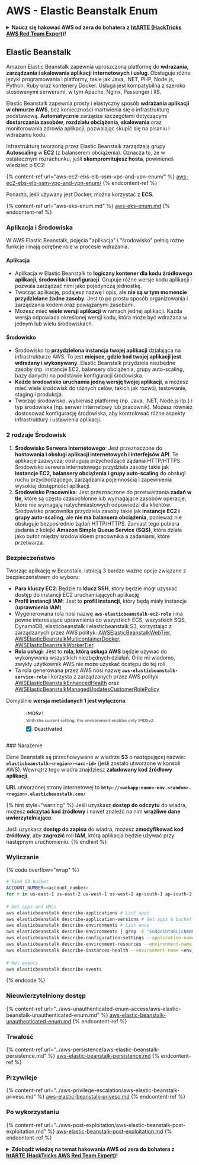 # AWS - Elastic Beanstalk Enum

<details>

<summary><strong>Naucz się hakować AWS od zera do bohatera z</strong> <a href="https://training.hacktricks.xyz/courses/arte"><strong>htARTE (HackTricks AWS Red Team Expert)</strong></a><strong>!</strong></summary>

Inne sposoby wsparcia HackTricks:

* Jeśli chcesz zobaczyć swoją **firmę reklamowaną w HackTricks** lub **pobrać HackTricks w formacie PDF**, sprawdź [**PLANY SUBSKRYPCYJNE**](https://github.com/sponsors/carlospolop)!
* Zdobądź [**oficjalne gadżety PEASS & HackTricks**](https://peass.creator-spring.com)
* Odkryj [**Rodzinę PEASS**](https://opensea.io/collection/the-peass-family), naszą kolekcję ekskluzywnych [**NFT**](https://opensea.io/collection/the-peass-family)
* **Dołącz do** 💬 [**grupy Discord**](https://discord.gg/hRep4RUj7f) lub [**grupy telegramowej**](https://t.me/peass) lub **śledź** nas na **Twitterze** 🐦 [**@hacktricks\_live**](https://twitter.com/hacktricks\_live)**.**
* **Podziel się swoimi sztuczkami hakerskimi, przesyłając PR-y do** [**HackTricks**](https://github.com/carlospolop/hacktricks) i [**HackTricks Cloud**](https://github.com/carlospolop/hacktricks-cloud) github repos.

</details>

## Elastic Beanstalk

Amazon Elastic Beanstalk zapewnia uproszczoną platformę do **wdrażania, zarządzania i skalowania aplikacji internetowych i usług**. Obsługuje różne języki programowania i platformy, takie jak Java, .NET, PHP, Node.js, Python, Ruby oraz kontenery Docker. Usługa jest kompatybilna z szeroko stosowanymi serwerami, w tym Apache, Nginx, Passenger i IIS.

Elastic Beanstalk zapewnia prosty i elastyczny sposób **wdrażania aplikacji w chmurze AWS**, bez konieczności martwienia się o infrastrukturę podstawową. **Automatycznie** zarządza szczegółami dotyczącymi **dostarczania zasobów**, **rozdziału obciążenia**, **skalowania** oraz monitorowania zdrowia aplikacji, pozwalając skupić się na pisaniu i wdrażaniu kodu.

Infrastrukturą tworzoną przez Elastic Beanstalk zarządzają grupy **Autoscaling** w **EC2** (z balanserem obciążenia). Oznacza to, że w ostatecznym rozrachunku, jeśli **skompromitujesz hosta**, powinieneś wiedzieć o EC2:

{% content-ref url="aws-ec2-ebs-elb-ssm-vpc-and-vpn-enum/" %}
[aws-ec2-ebs-elb-ssm-vpc-and-vpn-enum/](aws-ec2-ebs-elb-ssm-vpc-and-vpn-enum/)
{% endcontent-ref %}

Ponadto, jeśli używany jest Docker, można korzystać z **ECS**.

{% content-ref url="aws-eks-enum.md" %}
[aws-eks-enum.md](aws-eks-enum.md)
{% endcontent-ref %}

### Aplikacja i Środowiska

W AWS Elastic Beanstalk, pojęcia "aplikacja" i "środowisko" pełnią różne funkcje i mają odrębne role w procesie wdrażania.

#### Aplikacja

* Aplikacja w Elastic Beanstalk to **logiczny kontener dla kodu źródłowego aplikacji, środowisk i konfiguracji**. Grupuje różne wersje kodu aplikacji i pozwala zarządzać nimi jako pojedynczą jednostkę.
* Tworząc aplikację, podajesz nazwę i opis, ale **nie są w tym momencie przydzielane żadne zasoby**. Jest to po prostu sposób organizowania i zarządzania kodem oraz powiązanymi zasobami.
* Możesz mieć **wiele wersji aplikacji** w ramach jednej aplikacji. Każda wersja odpowiada określonej wersji kodu, która może być wdrażana w jednym lub wielu środowiskach.

#### Środowisko

* Środowisko to **przydzielona instancja twojej aplikacji** działająca na infrastrukturze AWS. To jest **miejsce, gdzie kod twojej aplikacji jest wdrażany i wykonywany**. Elastic Beanstalk przydziela niezbędne zasoby (np. instancje EC2, balansery obciążenia, grupy auto-scaling, bazy danych) na podstawie konfiguracji środowiska.
* **Każde środowisko uruchamia jedną wersję twojej aplikacji**, a możesz mieć wiele środowisk do różnych celów, takich jak rozwój, testowanie, staging i produkcja.
* Tworząc środowisko, wybierasz platformę (np. Java, .NET, Node.js itp.) i typ środowiska (np. serwer internetowy lub pracownik). Możesz również dostosować konfigurację środowiska, aby kontrolować różne aspekty infrastruktury i ustawienia aplikacji.

### 2 rodzaje Środowisk

1. **Środowisko Serwera Internetowego**: Jest przeznaczone do **hostowania i obsługi aplikacji internetowych i interfejsów API**. Te aplikacje zazwyczaj obsługują przychodzące żądania HTTP/HTTPS. Środowisko serwera internetowego przydziela zasoby takie jak **instancje EC2, balansery obciążenia i grupy auto-scaling** do obsługi ruchu przychodzącego, zarządzania pojemnością i zapewnienia wysokiej dostępności aplikacji.
2. **Środowisko Pracownika**: Jest przeznaczone do przetwarzania **zadań w tle**, które są często czasochłonne lub wymagające zasobów operacje, które nie wymagają natychmiastowych odpowiedzi dla klientów. Środowisko pracownika przydziela zasoby takie jak **instancje EC2 i grupy auto-scaling**, ale **nie ma balansera obciążenia**, ponieważ nie obsługuje bezpośrednio żądań HTTP/HTTPS. Zamiast tego pobiera zadania z kolejki **Amazon Simple Queue Service (SQS)**, która działa jako bufor między środowiskiem pracownika a zadaniami, które przetwarza.

### Bezpieczeństwo

Tworząc aplikację w Beanstalk, istnieją 3 bardzo ważne opcje związane z bezpieczeństwem do wyboru:

* **Para kluczy EC2**: Będzie to **klucz SSH**, który będzie mógł uzyskać dostęp do instancji EC2 uruchamiających aplikację
* **Profil instancji IAM**: Jest to **profil instancji**, który będą miały instancje (**uprawnienia IAM**)
* Wygenerowana rola nosi nazwę **`aws-elasticbeanstalk-ec2-role`** i ma pewne interesujące uprawnienia do wszystkich ECS, wszystkich SQS, DynamoDB, elasticbeanstalk i elasticbeanstalk S3, korzystając z zarządzanych przez AWS polityk: [AWSElasticBeanstalkWebTier](https://us-east-1.console.aws.amazon.com/iam/home#/policies/arn:aws:iam::aws:policy/AWSElasticBeanstalkWebTier), [AWSElasticBeanstalkMulticontainerDocker](https://us-east-1.console.aws.amazon.com/iam/home#/policies/arn:aws:iam::aws:policy/AWSElasticBeanstalkMulticontainerDocker), [AWSElasticBeanstalkWorkerTier](https://us-east-1.console.aws.amazon.com/iam/home#/policies/arn:aws:iam::aws:policy/AWSElasticBeanstalkWorkerTier).
* **Rola usługi**: Jest to **rola, którą usługa AWS** będzie używać do wykonywania wszystkich niezbędnych działań. O ile mi wiadomo, zwykły użytkownik AWS nie może uzyskać dostępu do tej roli.
* Ta rola generowana przez AWS nosi nazwę **`aws-elasticbeanstalk-service-role`** i korzysta z zarządzanych przez AWS polityk [AWSElasticBeanstalkEnhancedHealth](https://us-east-1.console.aws.amazon.com/iam/home#/policies/arn:aws:iam::aws:policy/service-role/AWSElasticBeanstalkEnhancedHealth) oraz [AWSElasticBeanstalkManagedUpdatesCustomerRolePolicy](https://us-east-1.console.aws.amazon.com/iamv2/home?region=us-east-1#/roles/details/aws-elasticbeanstalk-service-role?section=permissions)

Domyślnie **wersja metadanych 1 jest wyłączona**:

<figure><img src="../../../.gitbook/assets/image (103).png" alt=""><figcaption></figcaption></figure>
### Narażenie

Dane Beanstalk są przechowywane w wiadrze **S3** o następującej nazwie: **`elasticbeanstalk-<region>-<acc-id>`** (jeśli zostało utworzone w konsoli AWS). Wewnątrz tego wiadra znajdziesz **załadowany kod źródłowy aplikacji**.

**URL** utworzonej strony internetowej to **`http://<webapp-name>-env.<random>.<region>.elasticbeanstalk.com/`**

{% hint style="warning" %}
Jeśli uzyskasz **dostęp do odczytu** do wiadra, możesz **odczytać kod źródłowy** i nawet znaleźć na nim **wrażliwe dane uwierzytelniające**.

Jeśli uzyskasz **dostęp do zapisu** do wiadra, możesz **zmodyfikować kod źródłowy**, aby **zagrozić** roli **IAM**, którą aplikacja będzie używać przy następnym uruchomieniu.
{% endhint %}

### Wyliczanie

{% code overflow="wrap" %}
```bash
# Find S3 bucket
ACCOUNT_NUMBER=<account_number>
for r in us-east-1 us-east-2 us-west-1 us-west-2 ap-south-1 ap-south-2 ap-northeast-1 ap-northeast-2 ap-northeast-3 ap-southeast-1 ap-southeast-2 ap-southeast-3 ca-central-1 eu-central-1 eu-central-2 eu-west-1 eu-west-2 eu-west-3 eu-north-1 sa-east-1 af-south-1 ap-east-1 eu-south-1 eu-south-2 me-south-1 me-central-1; do aws s3 ls elasticbeanstalk-$r-$ACCOUNT_NUMBER 2>/dev/null && echo "Found in: elasticbeanstalk-$r-$ACCOUNT_NUMBER"; done

# Get apps and URLs
aws elasticbeanstalk describe-applications # List apps
aws elasticbeanstalk describe-application-versions # Get apps & bucket name with source code
aws elasticbeanstalk describe-environments # List envs
aws elasticbeanstalk describe-environments | grep -E "EndpointURL|CNAME"
aws elasticbeanstalk describe-configuration-settings --application-name <app_name> --environment-name <env_name>
aws elasticbeanstalk describe-environment-resources --environment-name <env_name> # Get env info such as SQS used queues
aws elasticbeanstalk describe-instances-health --environment-name <env_name> # Get the instances of an environment

# Get events
aws elasticbeanstalk describe-events
```
{% endcode %}

### Nieuwierzytelniony dostęp

{% content-ref url="../aws-unauthenticated-enum-access/aws-elastic-beanstalk-unauthenticated-enum.md" %}
[aws-elastic-beanstalk-unauthenticated-enum.md](../aws-unauthenticated-enum-access/aws-elastic-beanstalk-unauthenticated-enum.md)
{% endcontent-ref %}

### Trwałość

{% content-ref url="../aws-persistence/aws-elastic-beanstalk-persistence.md" %}
[aws-elastic-beanstalk-persistence.md](../aws-persistence/aws-elastic-beanstalk-persistence.md)
{% endcontent-ref %}

### Przywileje

{% content-ref url="../aws-privilege-escalation/aws-elastic-beanstalk-privesc.md" %}
[aws-elastic-beanstalk-privesc.md](../aws-privilege-escalation/aws-elastic-beanstalk-privesc.md)
{% endcontent-ref %}

### Po wykorzystaniu

{% content-ref url="../aws-post-exploitation/aws-elastic-beanstalk-post-exploitation.md" %}
[aws-elastic-beanstalk-post-exploitation.md](../aws-post-exploitation/aws-elastic-beanstalk-post-exploitation.md)
{% endcontent-ref %}

<details>

<summary><strong>Zdobądź wiedzę na temat hakowania AWS od zera do bohatera z</strong> <a href="https://training.hacktricks.xyz/courses/arte"><strong>htARTE (HackTricks AWS Red Team Expert)</strong></a><strong>!</strong></summary>

Inne sposoby wsparcia HackTricks:

* Jeśli chcesz zobaczyć swoją **firmę reklamowaną w HackTricks** lub **pobrać HackTricks w formacie PDF**, sprawdź [**PLANY SUBSKRYPCYJNE**](https://github.com/sponsors/carlospolop)!
* Zdobądź [**oficjalne gadżety PEASS & HackTricks**](https://peass.creator-spring.com)
* Odkryj [**Rodzinę PEASS**](https://opensea.io/collection/the-peass-family), naszą kolekcję ekskluzywnych [**NFT**](https://opensea.io/collection/the-peass-family)
* **Dołącz do** 💬 [**grupy Discord**](https://discord.gg/hRep4RUj7f) lub [**grupy telegramowej**](https://t.me/peass) lub **śledź** nas na **Twitterze** 🐦 [**@hacktricks\_live**](https://twitter.com/hacktricks\_live)**.**
* **Podziel się swoimi sztuczkami hakerskimi, przesyłając PR-y do** [**HackTricks**](https://github.com/carlospolop/hacktricks) i [**HackTricks Cloud**](https://github.com/carlospolop/hacktricks-cloud) github repos.

</details>
